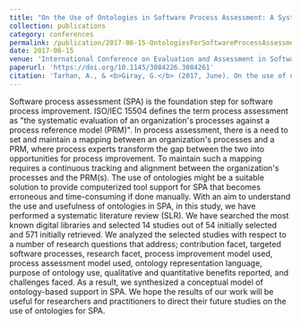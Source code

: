 ```yaml
---
title: "On the Use of Ontologies in Software Process Assessment: A Systematic Literature Review"
collection: publications
category: conferences
permalink: /publication/2017-06-15-OntologiesForSoftwareProcessAssessment
date: 2017-06-15
venue: 'International Conference on Evaluation and Assessment in Software Engineering'
paperurl: 'https://doi.org/10.1145/3084226.3084261'
citation: 'Tarhan, A., & <b>Giray, G.</b> (2017, June). On the use of ontologies in software process assessment: a systematic literature review. In <i>Proceedings of the 21st international conference on evaluation and assessment in software engineering</i> (pp. 2-11).'
---
```


Software process assessment (SPA) is the foundation step for software process improvement. ISO/IEC 15504 defines the term process assessment as "the systematic evaluation of an organization's processes against a process reference model (PRM)". In process assessment, there is a need to set and maintain a mapping between an organization's processes and a PRM, where process experts transform the gap between the two into opportunities for process improvement. To maintain such a mapping requires a continuous tracking and alignment between the organization's processes and the PRM(s). The use of ontologies might be a suitable solution to provide computerized tool support for SPA that becomes erroneous and time-consuming if done manually. With an aim to understand the use and usefulness of ontologies in SPA, in this study, we have performed a systematic literature review (SLR). We have searched the most known digital libraries and selected 14 studies out of 54 initially selected and 571 initially retrieved. We analyzed the selected studies with respect to a number of research questions that address; contribution facet, targeted software processes, research facet, process improvement model used, process assessment model used, ontology representation language, purpose of ontology use, qualitative and quantitative benefits reported, and challenges faced. As a result, we synthesized a conceptual model of ontology-based support in SPA. We hope the results of our work will be useful for researchers and practitioners to direct their future studies on the use of ontologies for SPA.